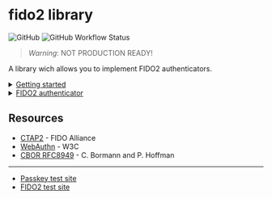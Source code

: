 # fido2 library

![GitHub](https://img.shields.io/github/license/r4gus/ztap?style=flat-square)
![GitHub Workflow Status](https://img.shields.io/github/actions/workflow/status/r4gus/fido2/main.yml?style=flat-square)

> _Warning_: NOT PRODUCTION READY!

A library wich allows you to implement FIDO2 authenticators. 

<details>
<summary><ins>Getting started</ins></summary>
To use this library you can either add it directly as a module or use the Zig package manager to fetch it as a dependency.

### Zig package manager

First add this library as dependency to your build.zig.zon file, e.g.,:

```zon
.{
    .name = "your-project",
    .version = 0.0.1,

    .dependencies = .{
        .fido = .{
            .url = "https://github.com/r4gus/fido2/archive/main.tar.gz",
            .hash = "122036646fd5c72c265f2eb4dfc4b9891696a38e7c614b234b3ea65795eb2584d052",
        }
    },
}
```

#### Hash

Currently, the easiest way to get the correct hash value is to flip the last digit and then try to run `zig build`.
The actual hash will be listed in the error message.

### As a module

First add the library to your project, e.g., as a submodule:

```
your-project$ mkdir libs
your-project$ git submodule add https://github.com/r4gus/fido2.git libs/fido
```

Then add the following line to your `build.zig` file.

```zig
// Create a new module
var fido_module = b.createModule(.{
    .source_file = .{ .path = "libs/fido/lib/main.zig" },
});

// create your exe ...

// Add the module to your exe/ lib
exe.addModule("fido", fido_module);
```

</details>

<details>
<summary><ins>FIDO2 authenticator</ins></summary>

You can use this library to implement roaming and platform FIDO2 authenticators. It makes no assumptions about the
underlying hardware, instead the user of this library is responsible to provide the necessary resources (see below).

### Getting started

The following steps are required to get started:

1. Add this repository to your project
2. Implement a basic application that acts as a raw usb hid device (nfc and bluetooth are currently not supported, but you could write the transport code yourself)
3. Define the following callbacks:
  - `pub fn rand(b: []u8) void` - Fill the given buffer with random bytes 
  - `pub fn millis() u64` - The time in milliseconds since startup, the epoch time, or something similar
  - `pub fn up(user: ?*const fido.common.User, rp: ?*const fido.common.RelyingParty) bool` - Request permission from the user (e.g., button press)
  - `pub fn uv() bool` - (OPTIONAL): Callback for a built-in user verification method
  - `pub fn loadCurrentStoredPIN() LoadError![32]u8` - Load the currently stored pin hash (you must take care to store this in a safe way)
  - `pub fn storeCurrentStoredPIN(d: [32]u8) void` - Store the new pin hash (you must take care to store this in a safe way)
  - `pub fn loadPINCodePointLength() LoadError!u8` - Load the length of the pin (you must take care to store this in a safe way)
  - `pub fn storePINCodePointLength(d: u8) void` - Store the new pin length (you must take care to store this in a safe way)
  - `pub fn get_retries() LoadError!u8` - Load the number of pin retries left (you must take care to store this in a safe way)
  - `pub fn set_retries(r: u8) void` - Set the number of retries to the given value (you must take care to store this in a safe way)
  - `pub fn load_credential_by_id(id: []const u8, a: std.mem.Allocator) LoadError![]const u8` - Load the cbor encoded credential with the given id 
    (you must take care to store this in a safe way)
  - `pub fn store_credential_by_id(id: []const u8, d: []const u8) void` - Store the given cbor encoded credential with the given id 
    (you must take care to store this in a safe way)
4. On startup create a new authenticator instance, defining its capabilities:
```zig
var authenticator = fido.ctap.authenticator.Authenticator{
    .settings = .{
        .versions = &.{ .FIDO_2_0, .FIDO_2_1 },
        .aaguid = "\x7f\x15\x82\x74\xaa\xb6\x44\x3d\x9b\xcf\x8a\x3f\x69\x29\x7c\x88".*,
        .options = .{
            // This is a platform authenticator even if we use usb for ipc
            .plat = true,
            // THe device is capable of accepting a PIN from the client
            .clientPin = true,
        },
        .pinUvAuthProtocols = &.{.V2},
        .transports = &.{.usb},
        .algorithms = &.{.{ .alg = .Es256 }},
        .firmwareVersion = 0xcafe,
    },
    .attestation_type = .Self,
    .callbacks = .{
        .rand = callbacks.rand,
        .millis = callbacks.millis,
        .up = callbacks.up,
        .loadCurrentStoredPIN = callbacks.loadCurrentStoredPIN,
        .storeCurrentStoredPIN = callbacks.storeCurrentStoredPIN,
        .loadPINCodePointLength = callbacks.loadPINCodePointLength,
        .storePINCodePointLength = callbacks.storePINCodePointLength,
        .get_retries = callbacks.get_retries,
        .set_retries = callbacks.set_retries,
        .load_credential_by_id = callbacks.load_credential_by_id,
        .store_credential_by_id = callbacks.store_credential_by_id,
    },
    .algorithms = &.{
        // Here you can list all algorithms you want to support.
        // Each element is of type `fido.ctap.crypto.SigAlg`.
        // Make sure this list matches the algorithms specified in the `settings`!
        fido.ctap.crypto.algorithms.Es256,
    },
    .token = .{
        //.one = fido.ctap.pinuv.PinUvAuth.v1(callbacks.rand),
        .two = fido.ctap.pinuv.PinUvAuth.v2(callbacks.rand),
    },
    .allocator = gpa.allocator(),
};

// Make sure to call initialize() on every pinUvProtocol you want to use!
if (authenticator.token.one) |*one| {
    one.initialize(authenticator.callbacks.rand);
}
if (authenticator.token.two) |*two| {
    two.initialize(authenticator.callbacks.rand);
}

```
6. On receiving a usb packet call `fido.ctap.transports.ctaphid.authenticator.handle(buffer[0..bufsize], &auth)` where `buffer` contains the raw data and `auth` is the authenticator instance
7. `ctaphid.handle` will either return null (if its still in the process of assembling the request) or an iterator (containing the response). You can call `next()` on the iterator to get the next CTAPHID packet to send to the client.
```zig
if (response) |*resp| {
    while (resp.next()) |packet| {
        try usb.write(packet);
    }
}
```

#### Examples (outdated)

| Platform | Architecture | Link |
|:--------:|:------------:|:----:|
| nRF52840-MDK USB Dongle | Arm | [candy-stick-nrf](https://github.com/r4gus/candy-stick-nrf) |

### Supported transport specific bindings

| binding           | supported? |
|:-----------------:|:----------:|
| USB | ✅ |
| NFC |    |
| Bluetooth |   |


### Supported commands

| command           | supported? |
|:-----------------:|:----------:|
| `authenticatorMakeCredential`     | ✅ |
| `authenticatorGetAssertion`       |✅  |
| `authenticatorGetNextAssertion`   |    |
| `authenticatorGetInfo`            | ✅ |
| `authenticatorClientPin`          | ✅ |
| `authenticatorReset`              | ✅ |
| `authenticatorBioEnrollment`      |    |
| `authenticatorCredentialManagement` |    |
| `authenticatorSelection`          |  ✅   |
| `authenticatorLargeBlobs`         |    |
| `authenticatorConfig`             |    |

#### Supported clientPin commands

| sub-command           | supported? |
|:-----------------:|:----------:|
| `getPINRetries`     |  ✅  |
| `getKeyAgreement`     |  ✅  |
| `setPIN`     |  ✅  |
| `changePIN`     |  ✅  |
| `getPinToken`     |  |
| `getPinUvAuthTokenUsingUvWithPermission`     |  |
| `getUVRetries`     |  |
| `getPinUvAuthTokenUsingPinWithPermission`     |  ✅  |

### Supported signature algorithms

The following signature algorithms (`fido.ctap.crypto.SigAlg`) are supported
by the library:

| sub-command           | supported? |
|:-----------------:|:----------:|
| Es256 (ECDSA-P256-SHA256)  |  ✅  |

You can add more algorithms by instantiating `SigAlg` and adding your
instance to `Authenticator.algorithms`.

Each `SigAlg` instance has a `cbor.cose.Algorithm` field, a `create` and a `sign` function.

* `create` - Create a new key pair (see: `fido.ctap.crypto.SigAlg.KeyPair`). The `KeyPair`s
`cose_public_key` field should contain the CBOR encoded [COSE](https://datatracker.ietf.org/doc/html/rfc8152) public key and the `raw_private_key` should contain the raw private key.

* `sign` - Function for signing data. It takes the private key generated by `create`.

See `lib/ctap/crypto/sigalgs/Es256.zig` for reference.

### Linux platform authenticator

There is a (very incomplete but working) platform authenticator available in `./platform-auth`.
To set it up you can run the following commands from the command line:

1. install udev rules
```
zig build install-rule
```

2. Install a USB gadget. This will emulate a usb device.
```
zig build install-gadget
```

3. Run the authenticator
```
zig build
./zig-out/bin/platauth
```

The reference implementation is currently not designed to be secure, e.g. the file that contains all
the super important stuff is wirtten in plaintext to the file system. All the stuff here is still
very experimental!
    
</details>

## Resources

- [CTAP2](https://fidoalliance.org/specs/fido-v2.1-ps-20210615/fido-client-to-authenticator-protocol-v2.1-ps-errata-20220621.html#intro) - FIDO Alliance
- [WebAuthn](https://www.w3.org/TR/webauthn-3/) - W3C
- [CBOR RFC8949](https://www.rfc-editor.org/rfc/rfc8949.html) - C. Bormann and P. Hoffman

---

- [Passkey test site](https://passkey.org/)
- [FIDO2 test site](https://webauthn.io/)
